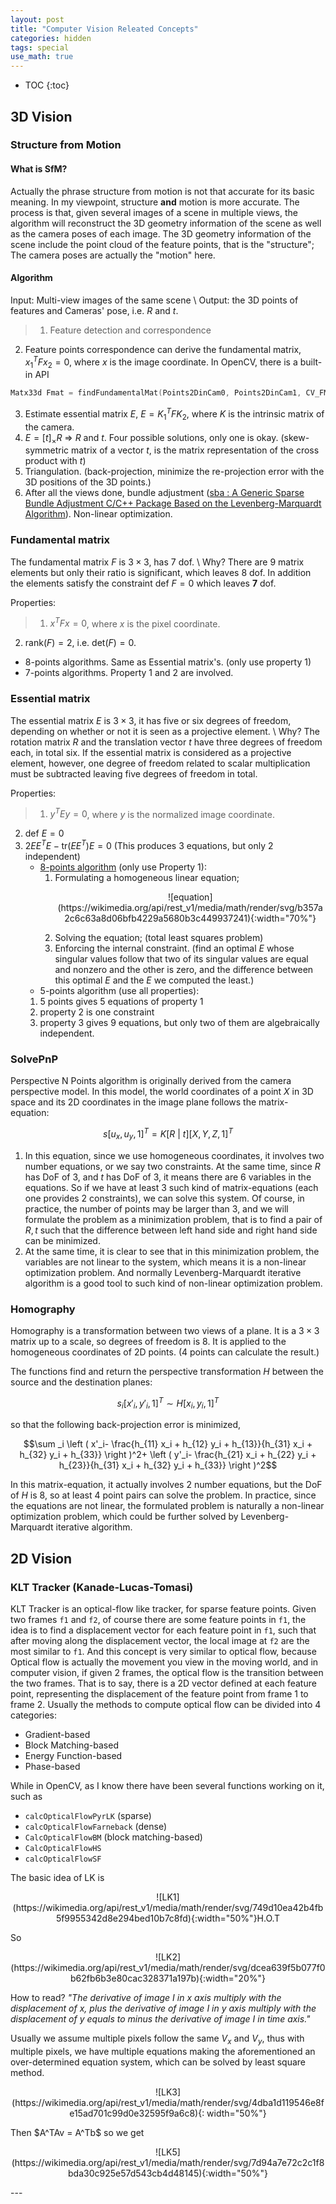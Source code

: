 ```yaml
---
layout: post
title: "Computer Vision Releated Concepts"
categories: hidden
tags: special
use_math: true
---
```


* TOC
{:toc}

## 3D Vision
### Structure from Motion
#### What is SfM? 
Actually the phrase structure from motion is not that accurate for its basic meaning. In my viewpoint, structure **and** motion is more accurate. The process is that, given several images of a scene in multiple views, the algorithm will reconstruct the 3D geometry information of the scene as well as the camera poses of each image. The 3D geometry information of the scene include the point cloud of the feature points, that is the "structure"; The camera poses are actually the "motion" here.

#### Algorithm
Input: Multi-view images of the same scene \\
Output: the 3D points of features and Cameras' pose, i.e. $R$ and $t$.

> 1. Feature detection and correspondence
2. Feature points correspondence can derive the fundamental matrix, $x_1^T F x_2 = 0$, where $x$ is the image coordinate. In OpenCV, there is a built-in API
```cpp
Matx33d Fmat = findFundamentalMat(Points2DinCam0, Points2DinCam1, CV_FM_RANSAC);
```
3. Estimate essential matrix $E$, $E = K_1^T F K_2$, where $K$ is the intrinsic matrix of the camera.
4. $E = [t]_\times R$ => $R$ and $t$. Four possible solutions, only one is okay. (skew-symmetric matrix of a vector $t$, is the matrix representation of the cross product with $t$)
5. Triangulation. (back-projection, minimize the re-projection error with the 3D positions of the 3D points.)
6. After all the views done, bundle adjustment ([sba : A Generic Sparse Bundle Adjustment C/C++ Package Based on the Levenberg-Marquardt Algorithm](http://users.ics.forth.gr/~lourakis/sba/)). Non-linear optimization.

### Fundamental matrix
The fundamental matrix $F$ is $3\times3$, has 7 dof. \\
Why?
There are 9 matrix elements but only their ratio is significant, which leaves 8 dof. In addition the elements satisfy the constraint $\text{def}\ F = 0$ which leaves **7** dof.

Properties:

>1. $x^TFx = 0$, where $x$ is the pixel coordinate.
2. $\text{rank}(F) = 2$, i.e. $\text{det}(F) = 0$.
* 8-points algorithms. Same as Essential matrix's. (only use property 1)
* 7-points algorithms. Property 1 and 2 are involved.

### Essential matrix
The essential matrix $E$ is $3\times3$, it has five or six degrees of freedom, depending on whether or not it is seen as a projective element. \\
Why?
The rotation matrix $R$ and the translation vector $t$ have three degrees of freedom each, in total six. If the essential matrix is considered as a projective element, however, one degree of freedom related to scalar multiplication must be subtracted leaving five degrees of freedom in total.

Properties:

>1. $y^TEy = 0$, where $y$ is the normalized image coordinate. 
2. $\text{def}\ E = 0$
3. $2EE^TE - \text{tr}(EE^T)E = 0$ (This produces 3 equations, but only 2 independent)
	* [8-points algorithm](https://en.wikipedia.org/wiki/Eight-point_algorithm) (only use Property 1):
		1. Formulating a homogeneous linear equation; 
			<p align="center" markdown="1">![equation](https://wikimedia.org/api/rest_v1/media/math/render/svg/b357a2c6c63a8d06bfb4229a5680b3c449937241){:width="70%"}</p>
		2. Solving the equation; (total least squares problem)
		3. Enforcing the internal constraint. (find an optimal $E$ whose singular values follow that two of its singular values are equal and nonzero and the other is zero, and the difference between this optimal $E$ and the $E$ we computed the least.)
	* 5-points algorithm (use all properties):
	1. 5 points gives 5 equations of property 1
	2. property 2 is one constraint
	3. property 3 gives 9 equations, but only two of them are algebraically independent.

### SolvePnP
Perspective N Points algorithm is originally derived from the camera perspective model. In this model, the world coordinates of a point $X$ in 3D space and its 2D coordinates in the image plane follows the matrix-equation:

$$s[u_x, u_y, 1]^T = K [R\ |\  t] [X, Y, Z, 1]^T$$

1. In this equation, since we use homogeneous coordinates, it involves two number equations, or we say two constraints. At the same time, since $R$ has DoF of 3, and $t$ has DoF of 3, it means there are 6 variables in the equations. So if we have at least 3 such kind of matrix-equations (each one provides 2 constraints), we can solve this system. Of course, in practice, the number of points may be larger than 3, and we will formulate the problem as a minimization problem, that is to find a pair of $R, t$ such that the difference between left hand side and right hand side can be minimized.
2. At the same time, it is clear to see that in this minimization problem, the variables are not linear to the system, which means it is a non-linear optimization problem. And normally Levenberg-Marquardt iterative algorithm is a good tool to such kind of non-linear optimization problem.

### Homography
Homography is a transformation between two views of a plane. It is a $3\times3$ matrix up to a scale, so degrees of freedom is 8. It is applied to the homogeneous coordinates of 2D points. (4 points can calculate the result.)

The functions find and return the perspective transformation $H$ between the source and the destination planes:

$$s_i  [x'_i, y'_i, 1]^T \sim H  [x_i, y_i, 1]^T$$

so that the following back-projection error is minimized,

$$\sum _i \left ( x'_i- \frac{h_{11} x_i + h_{12} y_i + h_{13}}{h_{31} x_i + h_{32} y_i + h_{33}} \right )^2+ \left ( y'_i- \frac{h_{21} x_i + h_{22} y_i + h_{23}}{h_{31} x_i + h_{32} y_i + h_{33}} \right )^2$$

In this matrix-equation, it actually involves 2 number equations, but the DoF of $H$ is 8, so at least 4 point pairs can solve the problem. In practice, since the equations are not linear, the formulated problem is naturally a non-linear optimization problem, which could be further solved by Levenberg-Marquardt iterative algorithm.

## 2D Vision
### KLT Tracker (Kanade-Lucas-Tomasi)
KLT Tracker is an optical-flow like tracker, for sparse feature points. Given two frames `f1` and `f2`, of course there are some feature points in `f1`, the idea is to find a displacement vector for each feature point in `f1`, such that after moving along the displacement vector, the local image at `f2` are the most similar to `f1`. And this concept is very similar to optical flow, because Optical flow is actually the movement you view in the moving world, and in computer vision, if given 2 frames, the optical flow is the transition between the two frames. That is to say, there is a 2D vector defined at each feature point, representing the displacement of the feature point from frame 1 to frame 2.
Usually the methods to compute optical flow can be divided into 4 categories:

- Gradient-based
- Block Matching-based
- Energy Function-based
- Phase-based

While in OpenCV, as I know there have been several functions working on it, such as 

- `calcOpticalFlowPyrLK` (sparse) <em class="icon-thumbs-up"></em>
- `calcOpticalFlowFarneback` (dense)
- `CalcOpticalFlowBM` (block matching-based)
- `CalcOpticalFlowHS`
- `calcOpticalFlowSF`

The basic idea of LK is
<p align="center" markdown="1">
	![LK1](https://wikimedia.org/api/rest_v1/media/math/render/svg/749d10ea42b4fb5f9955342d8e294bed10b7c8fd){:width="50%"}H.O.T
</p>

So 
<p align="center" markdown="1">
	![LK2](https://wikimedia.org/api/rest_v1/media/math/render/svg/dcea639f5b077f0b62fb6b3e80cac328371a197b){:width="20%"}
</p>

How to read? *"The derivative of image $I$ in $x$ axis multiply with the displacement of $x$, plus the derivative of image $I$ in $y$ axis multiply with the displacement of $y$ equals to minus the derivative of image $I$ in time axis."*

Usually we assume multiple pixels follow the same $V_x$ and $V_y$, thus with multiple pixels, we have multiple equations making the aforementioned an over-determined equation system, which can be solved by least square method.
<p align="center" markdown="1">
	![LK3](https://wikimedia.org/api/rest_v1/media/math/render/svg/4dba1d119546e8fe15ad701c99d0e32595f9a6c8){: width="50%"}
</p>
Then $A^TAv = A^Tb$ so we get 
<p align="center" markdown="1">
	![LK5](https://wikimedia.org/api/rest_v1/media/math/render/svg/7d94a7e72c2c1f8bda30c925e57d543cb4d48145){:width="50%"}
</p>
---

